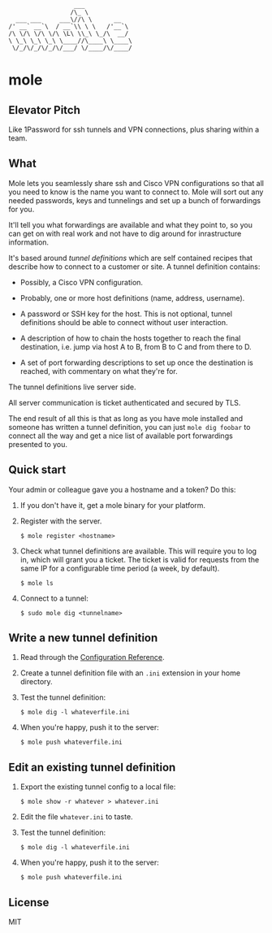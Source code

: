                      ___
                     /\_ \
      ___ ___     ___\//\ \      __
    /' __` __`\  / __`\\ \ \   /'__`\
    /\ \/\ \/\ \/\ \L\ \\_\ \_/\  __/
    \ \_\ \_\ \_\ \____//\____\ \____\
     \/_/\/_/\/_/\/___/ \/____/\/____/

mole
====

Elevator Pitch
--------------

Like 1Password for ssh tunnels and VPN connections, plus sharing within a team.

What
----

Mole lets you seamlessly share ssh and Cisco VPN configurations so that all you
need to know is the name you want to connect to. Mole will sort out any needed
passwords, keys and tunnelings and set up a bunch of forwardings for you.

It'll tell you what forwardings are available and what they point to, so you
can get on with real work and not have to dig around for inrastructure
information.

It's based around *tunnel definitions* which are self contained recipes that
describe how to connect to a customer or site.  A tunnel definition contains:

  - Possibly, a Cisco VPN configuration.

  - Probably, one or more host definitions (name, address, username).

  - A password or SSH key for the host. This is not optional, tunnel
    definitions should be able to connect without user interaction.

  - A description of how to chain the hosts together to reach the final
    destination, i.e. jump via host A to B, from B to C and from there to D.

  - A set of port forwarding descriptions to set up once the destination is
    reached, with commentary on what they're for.

The tunnel definitions live server side.

All server communication is ticket authenticated and secured by TLS.

The end result of all this is that as long as you have mole installed and
someone has written a tunnel definition, you can just `mole dig foobar` to
connect all the way and get a nice list of available port forwardings
presented to you.

Quick start
-----------

Your admin or colleague gave you a hostname and a token? Do this:

 1. If you don't have it, get a mole binary for your platform.

 2. Register with the server.

        $ mole register <hostname>

 3. Check what tunnel definitions are available. This will require you to log
    in, which will grant you a ticket. The ticket is valid for requests from
    the same IP for a configurable time period (a week, by default).

        $ mole ls

 4. Connect to a tunnel:

        $ sudo mole dig <tunnelname>

Write a new tunnel definition
-----------------------------

 1. Read through the [Configuration Reference](https://github.com/calmh/mole/blob/master/CONFIGURATION.md).

 2. Create a tunnel definition file with an `.ini` extension in your home directory.

 3. Test the tunnel definition:

        $ mole dig -l whateverfile.ini

 4. When you're happy, push it to the server:

        $ mole push whateverfile.ini

Edit an existing tunnel definition
----------------------------------

 1. Export the existing tunnel config to a local file:

        $ mole show -r whatever > whatever.ini

 2. Edit the file `whatever.ini` to taste.

 3. Test the tunnel definition:

        $ mole dig -l whateverfile.ini

 4. When you're happy, push it to the server:

        $ mole push whateverfile.ini

License
-------

MIT

